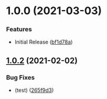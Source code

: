 # 1.0.0 (2021-03-03)


### Features

* Initial Release ([bf1d78a](https://github.com/CoCreate-app/CoCreate-loadbalancer/commit/bf1d78a16519a3e88cd29b8a8247f9b68578125f))

## [1.0.2](https://github.com/CoCreate-app/CoCreate-loadbalancer/compare/v1.0.1...v1.0.2) (2021-02-02)


### Bug Fixes

* (test) ([265f9d3](https://github.com/CoCreate-app/CoCreate-loadbalancer/commit/265f9d331771da0c0eb2842dd1ffcad0dd0d9886))
